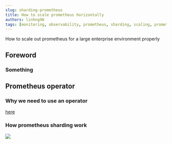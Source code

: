 ```yaml
---
slug: sharding-prometheus
title: How to scale prometheus horizontally
authors: linhng98
tags: [monitoring, observability, prometheus, sharding, scaling, prometheus-operator]
---
```


How to scale out prometheus for a large enterprise environment properly

<!--truncate-->

## Foreword

### Something

## Prometheus operator

### Why we need to use an operator

[here](https://github.com/prometheus-operator/prometheus-operator/issues/1547#issuecomment-401092041)

### How prometheus sharding work

![](https://sysdig.com/wp-content/uploads/2018/09/prometheus_operator_servicemonitor.png)
